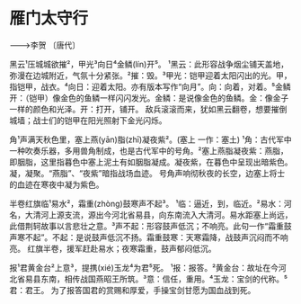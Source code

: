 <link href="../../css/style.css" rel="stylesheet" type="text/css" />

# 雁门太守行

<span class="r">--->李贺 〔唐代〕

<div class="p">

黑云¹压城城欲摧²，甲光³向日⁴金鳞(lín)开⁵。
<span class="comment">¹黑云：此形容战争烟尘铺天盖地，弥漫在边城附近，气氛十分紧张。²摧：毁。³甲光：铠甲迎着太阳闪出的光。甲，指铠甲，战衣。⁴向日：迎着太阳。亦有版本写作“向月”。向：向着，对着。⁵金鳞开：（铠甲）像金色的鱼鳞一样闪闪发光。金鳞：是说像金色的鱼鳞。金：像金子一样的颜色和光泽。开：打开，铺开。
<span class="translation">敌兵滚滚而来，犹如黑云翻卷，想要摧倒城墙；战士们的铠甲在阳光照射下金光闪烁。

角¹声满天秋色里，塞上燕(yān)脂(zhī)凝夜紫²。(塞上 一作：塞土)
<span class="comment">¹角：古代军中一种吹奏乐器，多用兽角制成，也是古代军中的号角。²塞上燕脂凝夜紫：燕脂，即胭脂，这里指暮色中塞上泥土有如胭脂凝成。凝夜紫，在暮色中呈现出暗紫色。凝，凝聚。“燕脂”、“夜紫”暗指战场血迹。
<span class="translation">号角声响彻秋夜的长空，边塞上将士的血迹在寒夜中凝为紫色。

半卷红旗临¹易水²，霜重(zhòng)鼓寒声不起³。
<span class="comment">¹临：逼近，到，临近。²易水：河名，大清河上源支流，源出今河北省易县，向东南流入大清河。易水距塞上尚远，此借荆轲故事以言悲壮之意。³声不起：形容鼓声低沉；不响亮。此句一作“霜重鼓声寒不起”。不起：是说鼓声低沉不扬。霜重鼓寒：天寒霜降，战鼓声沉闷而不响亮。
<span class="translation">红旗半卷，援军赶赴易水；夜寒霜重，鼓声郁闷低沉。

报¹君黄金台²上意³，提携(xié)玉龙⁴为君⁵死。
<span class="comment">¹报：报答。²黄金台：故址在今河北省易县东南，相传战国燕昭王所筑。³意：信任，重用。⁴玉龙：宝剑的代称。⁵君：君王。
<span class="translation">为了报答国君的赏赐和厚爱，手操宝剑甘愿为国血战到死。

</div>
